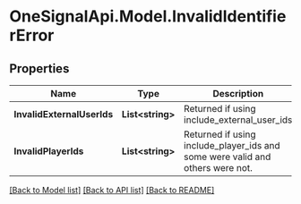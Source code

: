 # OneSignalApi.Model.InvalidIdentifierError

## Properties

Name | Type | Description | Notes
------------ | ------------- | ------------- | -------------
**InvalidExternalUserIds** | **List&lt;string&gt;** | Returned if using include_external_user_ids | [optional] 
**InvalidPlayerIds** | **List&lt;string&gt;** | Returned if using include_player_ids and some were valid and others were not. | [optional] 

[[Back to Model list]](../README.md#documentation-for-models) [[Back to API list]](../README.md#documentation-for-api-endpoints) [[Back to README]](../README.md)

